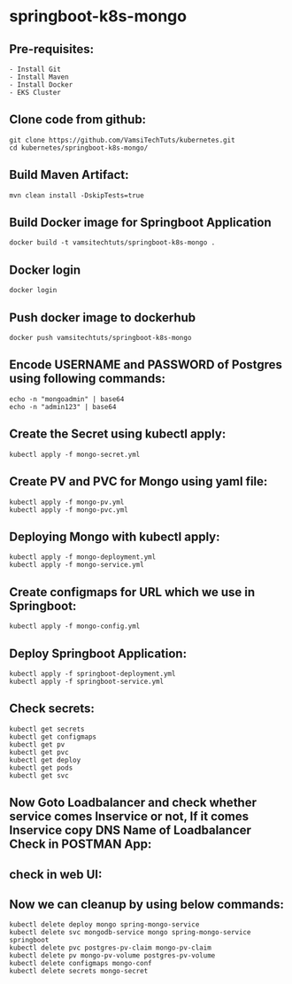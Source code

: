 # springboot-k8s-mongo

Pre-requisites:
--------
    - Install Git
    - Install Maven
    - Install Docker
    - EKS Cluster
    
Clone code from github:
-------
    git clone https://github.com/VamsiTechTuts/kubernetes.git
    cd kubernetes/springboot-k8s-mongo/
    
Build Maven Artifact:
-------
    mvn clean install -DskipTests=true
 
Build Docker image for Springboot Application
--------------
    docker build -t vamsitechtuts/springboot-k8s-mongo .
  
Docker login
-------------
    docker login
    
Push docker image to dockerhub
-----------
    docker push vamsitechtuts/springboot-k8s-mongo

Encode USERNAME and PASSWORD of Postgres using following commands:
--------
    echo -n "mongoadmin" | base64
    echo -n "admin123" | base64
Create the Secret using kubectl apply:
-------
    kubectl apply -f mongo-secret.yml

Create PV and PVC for Mongo using yaml file:
-----
    kubectl apply -f mongo-pv.yml
    kubectl apply -f mongo-pvc.yml
    
Deploying Mongo with kubectl apply:
-----------
    kubectl apply -f mongo-deployment.yml
    kubectl apply -f mongo-service.yml

Create configmaps for URL which we use in Springboot:
-------
    kubectl apply -f mongo-config.yml
Deploy Springboot Application:
-------------
    kubectl apply -f springboot-deployment.yml
    kubectl apply -f springboot-service.yml
Check secrets:
-------
    kubectl get secrets
    kubectl get configmaps
    kubectl get pv
    kubectl get pvc
    kubectl get deploy
    kubectl get pods
    kubectl get svc
    
Now Goto Loadbalancer and check whether service comes Inservice or not, If it comes Inservice copy DNS Name of Loadbalancer 
Check in POSTMAN App:
-----

check in web UI:
----
 
Now we can cleanup by using below commands:
--------
    kubectl delete deploy mongo spring-mongo-service
    kubectl delete svc mongodb-service mongo spring-mongo-service springboot
    kubectl delete pvc postgres-pv-claim mongo-pv-claim
    kubectl delete pv mongo-pv-volume postgres-pv-volume
    kubectl delete configmaps mongo-conf
    kubectl delete secrets mongo-secret
